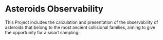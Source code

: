 # Asteroids Observability
This Project includes the calculation and presentation of the observability of asteroids that belong to the most ancient collisional families, aiming to give the opportunity for a smart sampling. 
